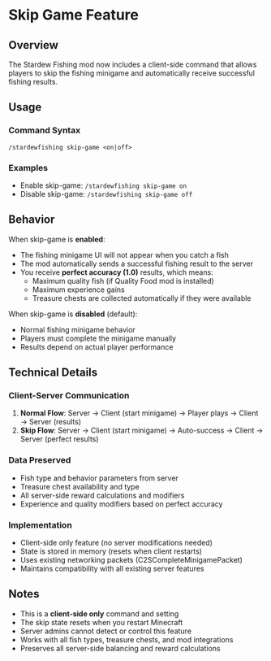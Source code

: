 # Skip Game Feature

## Overview

The Stardew Fishing mod now includes a client-side command that allows players to skip the fishing minigame and automatically receive successful fishing results.

## Usage

### Command Syntax
```
/stardewfishing skip-game <on|off>
```

### Examples
- Enable skip-game: `/stardewfishing skip-game on`
- Disable skip-game: `/stardewfishing skip-game off`

## Behavior

When skip-game is **enabled**:
- The fishing minigame UI will not appear when you catch a fish
- The mod automatically sends a successful fishing result to the server
- You receive **perfect accuracy (1.0)** results, which means:
  - Maximum quality fish (if Quality Food mod is installed)
  - Maximum experience gains
  - Treasure chests are collected automatically if they were available

When skip-game is **disabled** (default):
- Normal fishing minigame behavior
- Players must complete the minigame manually
- Results depend on actual player performance

## Technical Details

### Client-Server Communication
1. **Normal Flow**: Server → Client (start minigame) → Player plays → Client → Server (results)
2. **Skip Flow**: Server → Client (start minigame) → Auto-success → Client → Server (perfect results)

### Data Preserved
- Fish type and behavior parameters from server
- Treasure chest availability and type
- All server-side reward calculations and modifiers
- Experience and quality modifiers based on perfect accuracy

### Implementation
- Client-side only feature (no server modifications needed)
- State is stored in memory (resets when client restarts)
- Uses existing networking packets (C2SCompleteMinigamePacket)
- Maintains compatibility with all existing server features

## Notes

- This is a **client-side only** command and setting
- The skip state resets when you restart Minecraft
- Server admins cannot detect or control this feature
- Works with all fish types, treasure chests, and mod integrations
- Preserves all server-side balancing and reward calculations